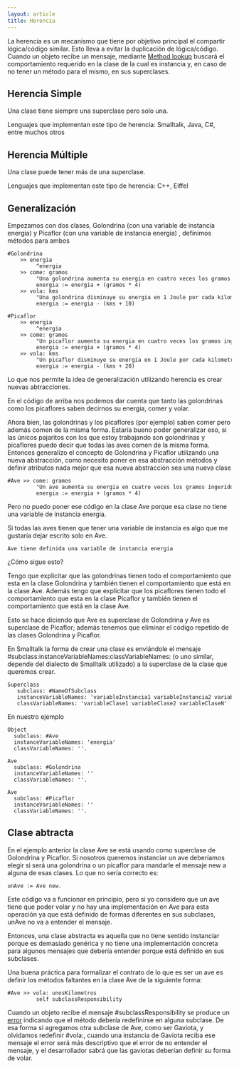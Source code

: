```yaml
---
layout: article
title: Herencia
---
```


La herencia es un mecanismo que tiene por objetivo principal el compartir lógica/código similar. Esto lleva a evitar la duplicación de lógica/código. Cuando un objeto recibe un mensaje, mediante [Method lookup](method-lookup.html) buscará el comportamiento requerido en la clase de la cual es instancia y, en caso de no tener un método para el mismo, en sus superclases.

Herencia Simple
---------------

Una clase tiene siempre una superclase pero solo una.

Lenguajes que implementan este tipo de herencia: Smalltalk, Java, C\#, entre muchos otros

Herencia Múltiple
-----------------

Una clase puede tener más de una superclase.

Lenguajes que implementan este tipo de herencia: C++, Eiffel

Generalización
--------------

Empezamos con dos clases, Golondrina (con una variable de instancia energia) y Picaflor (con una variable de instancia energia) , definimos métodos para ambos

```Smalltalk
#Golondrina
    >> energia
         ^energia
    >> come: gramos
         "Una golondrina aumenta su energia en cuatro veces los gramos ingeridos"
         energia := energia + (gramos * 4)
    >> vola: kms
         "Una golondrina disminuye su energia en 1 Joule por cada kilometro recorrido + 10 Joules que utiliza para el despegue "
         energia := energia - (kms + 10)
```

```Smalltalk
#Picaflor
    >> energia
         ^energia
    >> come: gramos
         "Un picaflor aumenta su energia en cuatro veces los gramos ingeridos"
         energia := energia + (gramos * 4)
    >> vola: kms
         "Un picaflor disminuye su energia en 1 Joule por cada kilometro recorrido + 20 Joules que utiliza para el despegue "
         energia := energia - (kms + 20)
```

Lo que nos permite la idea de generalización utilizando herencia es crear nuevas abtracciones.

En el código de arriba nos podemos dar cuenta que tanto las golondrinas como los picaflores saben decirnos su energia, comer y volar.

Ahora bien, las golondrinas y los picaflores (por ejemplo) saben comer pero además comen de la misma forma. Estaría bueno poder generalizar eso, si las únicos pajaritos con los que estoy trabajando son golondrinas y picaflores puedo decir que todas las aves comen de la misma forma. Entonces generalizo el concepto de Golondrina y Picaflor utilizando una nueva abstracción, como necesito poner en esa abstracción métodos y definir atributos nada mejor que esa nueva abstracción sea una nueva clase

```Smalltalk
#Ave >> come: gramos
         "Un ave aumenta su energia en cuatro veces los gramos ingeridos"
         energia := energia + (gramos * 4)
```

Pero no puedo poner ese código en la clase Ave porque esa clase no tiene una variable de instancia energia.

Si todas las aves tienen que tener una variable de instancia es algo que me gustaría dejar escrito solo en Ave.

```Smalltalk
Ave tiene definida una variable de instancia energia
```

¿Cómo sigue esto?

Tengo que explicitar que las golondrinas tienen todo el comportamiento que esta en la clase Golondrina y también tienen el comportamiento que está en la clase Ave. Además tengo que explicitar que los picaflores tienen todo el comportamiento que esta en la clase Picaflor y también tienen el comportamiento que está en la clase Ave.

Esto se hace diciendo que Ave es superclase de Golondrina y Ave es superclase de Picaflor; además tenemos que eliminar el código repetido de las clases Golondrina y Picaflor.

En Smalltalk la forma de crear una clase es enviándole el mensaje \#subclass:instanceVariableNames:classVariableNames: (o uno similar, depende del dialecto de Smalltalk utilizado) a la superclase de la clase que queremos crear.

```Smalltalk
Superclass
   subclass: #NameOfSubclass
   instanceVariableNames: 'variableInstancia1 variableInstancia2 variableInstanciaN'
   classVariableNames: 'variableClase1 variableClase2 variableClaseN'
```

En nuestro ejemplo

```Smalltalk
Object
  subclass: #Ave
  instanceVariableNames: 'energia'
  classVariableNames: ''.
```

```Smalltalk
Ave 
  subclass: #Golondrina
  instanceVariableNames: ''
  classVariableNames: ''.
```

```Smalltalk
Ave 
  subclass: #Picaflor
  instanceVariableNames: ''
  classVariableNames: ''.
```

Clase abtracta
--------------

En el ejemplo anterior la clase Ave se está usando como superclase de Golondrina y Picaflor. Si nosotros queremos instanciar un ave deberíamos elegir si será una golondrina o un picaflor para mandarle el mensaje new a alguna de esas clases. Lo que no sería correcto es:

```Smalltalk
unAve := Ave new.
```

Este código va a funcionar en principio, pero si yo considero que un ave tiene que poder volar y no hay una implementación en Ave para esta operación ya que está definido de formas diferentes en sus subclases, unAve no va a entender el mensaje.

Entonces, una clase abstracta es aquella que no tiene sentido instanciar porque es demasiado genérica y no tiene una implementación concreta para algunos mensajes que debería entender porque está definido en sus subclases.

Una buena práctica para formalizar el contrato de lo que es ser un ave es definir los métodos faltantes en la clase Ave de la siguiente forma:

```Smalltalk
#Ave >> vola: unosKilometros
         self subclassResponsibility
```

Cuando un objeto recibe el mensaje \#subclassResponsibility se produce un [error](manejo-de-errores.html) indicando que el método debería redefinirse en alguna subclase. De esa forma si agregamos otra subclase de Ave, como ser Gaviota, y olvidamos redefinir \#vola:, cuando una instancia de Gaviota reciba ese mensaje el error será más descriptivo que el error de no entender el mensaje, y el desarrollador sabrá que las gaviotas deberían definir su forma de volar.

